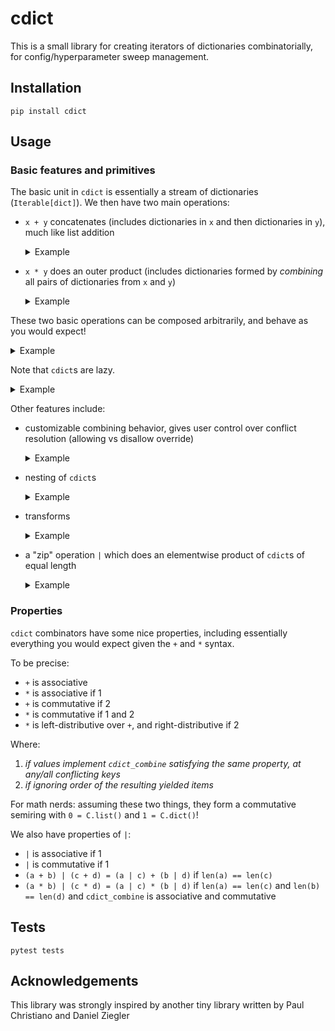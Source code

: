 # cdict

This is a small library for creating iterators of dictionaries combinatorially, for config/hyperparameter sweep management.

## Installation

`pip install cdict`

## Usage

### Basic features and primitives

The basic unit in `cdict` is essentially a stream of dictionaries (`Iterable[dict]`).  We then have two main operations:
<ul>
    <li>

`x + y` concatenates (includes dictionaries in `x` and then dictionaries in `y`), much like list addition

<details><summary>Example</summary>

```python
import cdict as C

# setup
a1 = C.dict(a=1)
assert list(a1) == [dict(a=1)]
a2 = C.dict(a=2)
assert list(a2) == [dict(a=2)]

# "add" cdicts by union-ing the set of dicts
sweep_a = a1 + a2
assert list(sweep_a) == [dict(a=1), dict(a=2)]

# equivalent way to add
sweep_a = C.sum(C.dict(a=a) for a in [1,2])
assert list(sweep_a) == [dict(a=1), dict(a=2)]

# a convenience
sweep_a = C.dict(a=C.list(1, 2))
assert list(sweep_a) == [dict(a=1), dict(a=2)]
```

</details>
</li>

<li>

`x * y` does an outer product (includes dictionaries formed by *combining* all pairs of dictionaries from `x` and `y`)

<details><summary>Example</summary>

```python
import cdict as C

# setup
sweep_a = C.dict(a=C.list(1, 2))
assert list(sweep_a) == [dict(a=1), dict(a=2)]
sweep_b = C.dict(b=C.list(1,2))
assert list(sweep_b) == [dict(b=1), dict(b=2)]

# "multiply" cdicts by combinatorially combining all possibilities
sweep_ab = sweep_a * sweep_b
assert list(sweep_ab) == [
    dict(a=1, b=1), dict(a=1, b=2),
    dict(a=2, b=1), dict(a=2, b=2),
]

# a convenience
sweep_ab = C.dict(
    a=C.list(1, 2),
    b=C.list(1, 2),
)
assert list(sweep_ab) == [
    dict(a=1, b=1), dict(a=1, b=2),
    dict(a=2, b=1), dict(a=2, b=2),
]
```

</details>
</li>

</ul>

These two basic operations can be composed arbitrarily, and behave as you would expect!

<details><summary>Example</summary>

```python
import cdict as C

sweep_a = C.dict(a=C.list(1, 2))
assert list(sweep_a) == [dict(a=1), dict(a=2)]
sweep_b = C.dict(b=C.list(1,2))
assert list(sweep_b) == [dict(b=1), dict(b=2)]

# add and multiply all you want
baseline = C.dict(a=0, b=0)
sweep_z = C.dict(z=1) + C.dict(z=2)
sweep_complex = (sweep_a + sweep_z) * sweep_b + baseline
assert list(sweep_complex) == [
    dict(a=1, b=1), dict(a=1, b=2),
    dict(a=2, b=1), dict(a=2, b=2),
    dict(z=1, b=1), dict(z=1, b=2),
    dict(z=2, b=1), dict(z=2, b=2),
    dict(a=0, b=0),
]

# equivalent, thanks to left-distributive property
sweep_complex_2 = sweep_a * sweep_b + sweep_z * sweep_b + baseline
assert list(sweep_complex_2) == list(sweep_complex)
```

</details>

Note that `cdict`s are lazy.

<details><summary>Example</summary>

```python
import cdict as C

# avoid lists if needed, for memory efficiency
sweep_lazy = C.dict(a=C.iter(range(1, 3)), b=C.iter(range(1, 3)))
it = iter(sweep_lazy)
assert next(it) == dict(a=1, b=1)
assert next(it) == dict(a=1, b=2)
assert next(it) == dict(a=2, b=1)
assert next(it) == dict(a=2, b=2)
```

</details>


Other features include:

<ul>
    <li>

customizable combining behavior, gives user control over conflict resolution (allowing vs disallow override)

<details><summary>Example</summary>

```python
import pytest
import cdict as C

# conflicting keys errors by default
a1 = C.dict(a=1)
a2 = C.dict(a=2)
with pytest.raises(ValueError):
    list(a1 * a2)

# you can use overridable to change this behavior
a1 = C.dict(a=C.overridable(1))
a2 = C.dict(a=2)
assert list(a1 * a2) == [dict(a=2)]

with pytest.raises(ValueError):
    # order matters - a2 isn't overridable
    list(a2 * a1)

# overridable is just one special case of combining conflicting keys
joinstr = C.combiner(lambda x, y: f"{x}.{y}")

s1 = C.sum(C.dict(a=a, uid=joinstr(f"a{a}")) for a in [1, 2])
s2 = C.sum(C.dict(b=b, uid=joinstr(f"b{b}")) for b in [1, 2])
assert list(s1 * s2) == [
    dict(a=1, b=1, uid="a1.b1"),
    dict(a=1, b=2, uid="a1.b2"),
    dict(a=2, b=1, uid="a2.b1"),
    dict(a=2, b=2, uid="a2.b2"),
]

# Under the hood, override and combiner work by cdict_combine lets you override that behavior!
# You can actually multiply lists of anything, as long as they implement cdict_combine.
# Here's a more explicit implementation of joinstr
class joinstr(str):
    def cdict_combine(self, other):
        return joinstr(f"{self}.{other}")

s = C.sum(joinstr(f"a{i}") for i in range(1, 3)) * C.sum(joinstr(f"b{i}") for i in range(1, 3))
assert list(s) == ["a1.b1", "a1.b2", "a2.b1", "a2.b2"]

# Yet another implementation that doesn't subclass string
# cdict_item lets you control what cdict iteration yields
class joinstr():
    def __init__(self, s: str):
        self.s = s
    def cdict_combine(self, other):
        return joinstr(f"{self.s}.{other.s}")
    def cdict_item(self):
        return self.s

s = C.sum(joinstr(f"a{i}") for i in range(1, 3)) * C.sum(joinstr(f"b{i}") for i in range(1, 3))
assert list(s) == ["a1.b1", "a1.b2", "a2.b1", "a2.b2"]

# C.defaultdict also provides a convenience for having everything be overridable
defaults = C.defaultdict(a=1, b=1)
a2 = C.dict(a=2)
assert list(defaults * a2) == [dict(a=2, b=1)]
assert list(defaults * defaults * a2) == [dict(a=2, b=1)]

with pytest.raises(ValueError):
    # defaults don't override
    list(a2 * defaults)

with pytest.raises(ValueError):
    # can't override twice
    list(defaults * a2 * a2)
```

</details>
</li>

<li>

nesting of `cdict`s

<details><summary>Example</summary>

```python
import pytest
import cdict as C

###############################################################################
# Nesting, basics
###############################################################################

# You can nest cdicts, to get lists of nested dicts.
# This is useful if you have nested configuration
sweep_nested = C.dict(
    nested_a=C.dict(a=1) + C.dict(a=2),
    nested_b=C.dict(b=1) + C.dict(b=2),
)
assert list(sweep_nested) == [
    dict(nested_a=dict(a=1), nested_b=dict(b=1)),
    dict(nested_a=dict(a=1), nested_b=dict(b=2)),
    dict(nested_a=dict(a=2), nested_b=dict(b=1)),
    dict(nested_a=dict(a=2), nested_b=dict(b=2)),
]

# Multiplying nested cdicts acts as expected
sweep_nested_2 = C.dict(
    nested_a=C.dict(a=1) + C.dict(a=2),
) * C.dict(
    nested_b=C.dict(b=1) + C.dict(b=2),
)
assert list(sweep_nested_2) == list(sweep_nested)

###############################################################################
# Nesting convenience syntax
###############################################################################

# "nested" syntax for adding
sweep_a = C.dict(a=C.list(1,2))
assert list(sweep_a) == [dict(a=1), dict(a=2)]
sweep_b = C.dict(b=C.list(1,2))
assert list(sweep_b) == [dict(b=1), dict(b=2)]

# "nested" multiply
sweep_ab = C.dict(a=C.list(1, 2), b=C.list(1, 2))
assert list(sweep_ab) == [
    dict(a=1, b=1), dict(a=1, b=2),
    dict(a=2, b=1), dict(a=2, b=2),
]

###############################################################################
# Nesting and conflicts
###############################################################################

# you can multiply within nesting (under the hood, because cdicts' items implement cdict_combine by default!)
nested_sweep = (
    C.dict(nested=C.dict(a=C.list(1, 2))) *
    C.dict(nested=C.dict(b=C.list(1, 2)))
)
assert list(nested_sweep) == [
    dict(nested=dict(a=1, b=1)),
    dict(nested=dict(a=1, b=2)),
    dict(nested=dict(a=2, b=1)),
    dict(nested=dict(a=2, b=2)),
]

# to change that behavior, use finaldict (yields normal dicts that don't implement cdict_combine)
nested_sweep_fail = (
    C.dict(nested=C.finaldict(a=C.list(1, 2))) *
    C.dict(nested=C.dict(b=C.list(1, 2)))
)
with pytest.raises(ValueError):
    list(nested_sweep_fail)

# ordering matters for declaring finality
nested_sweep_success = (
    C.dict(nested=C.dict(a=C.list(1, 2))) *
    C.dict(nested=C.finaldict(b=C.list(1, 2)))
)
assert list(nested_sweep_success) == list(nested_sweep)

# also fails with objects that don't implement cdict_combine 
nested_sweep_fail_2 = C.dict(nested=C.dict(a=1)) * C.dict(nested=C.dict(a=2))
with pytest.raises(ValueError):
    list(nested_sweep_fail_2)

# since the outer dict isn't final, separate keys is fine even with final values
nested_sweep_nonconflict = (
    C.dict(nested_a=C.finaldict(a=C.list(1, 2))) *
    C.dict(nested_b=C.finaldict(b=C.list(1, 2)))
)
assert list(nested_sweep_nonconflict) == list(sweep_nested)

```

</details>
</li>

<li>

transforms

<details><summary>Example</summary>

```python
import cdict as C

sweep_ab = C.dict(
    a=C.list(1, 2), b=C.list(1, 2),
)

# transform with map
def square_a(x):
    x['aa'] = x['a']**2
    return x

sweep_squares = sweep_ab.map(square_a)
assert list(sweep_squares) == [
    dict(a=1, aa=1, b=1),
    dict(a=1, aa=1, b=2),
    dict(a=2, aa=4, b=1),
    dict(a=2, aa=4, b=2),
]

# or filter!
sweep_squares_filtered = sweep_squares.filter(lambda d: d['aa'] != d['b'])
assert list(sweep_squares_filtered) == [
    dict(a=1, aa=1, b=2),
    dict(a=2, aa=4, b=1),
    dict(a=2, aa=4, b=2),
]

# more general transforms with apply
def add_seeds(x):
    for i in range(2):
        yield dict(aab=x['aa'] * x['b'], seed=x['a'] * 100 + x['b'] * 10 + i)

sweep_squares_filtered_seeded = sweep_squares_filtered.apply(add_seeds)
assert list(sweep_squares_filtered_seeded) == [
    dict(aab=2, seed=120), dict(aab=2, seed=121),
    dict(aab=4, seed=210), dict(aab=4, seed=211),
    dict(aab=8, seed=220), dict(aab=8, seed=221),
]
```

</details>
</li>

<li>

a "zip" operation `|` which does an elementwise product of `cdict`s of equal length


<details><summary>Example</summary>

```python
import pytest
import cdict as C

sweep_a = C.dict(a=C.list(1, 2))
assert list(sweep_a) == [dict(a=1), dict(a=2)]
sweep_b = C.dict(b=C.list(1,2))
assert list(sweep_b) == [dict(b=1), dict(b=2)]

# zipping of equal length things
diag_sweep = sweep_a | sweep_b
assert list(diag_sweep) == [
    dict(a=1, b=1), dict(a=2, b=2),
]
```

</details>
</li>

</ul>


### Properties

`cdict` combinators have some nice properties, including essentially everything you would expect given the `+` and `*` syntax.

To be precise:

- `+` is associative
- `*` is associative if 1
- `+` is commutative if 2
- `*` is commutative if 1 and 2
- `*` is left-distributive over `+`, and right-distributive if 2

Where:
1. *if values implement `cdict_combine` satisfying the same property, at any/all conflicting keys*
2. *if ignoring order of the resulting yielded items*

For math nerds: assuming these two things, they form a commutative semiring with `0 = C.list()` and `1 = C.dict()`!

We also have properties of `|`:

- `|` is associative if 1
- `|` is commutative if 1
- `(a + b) | (c + d) = (a | c) + (b | d)` if `len(a) == len(c)`
- `(a * b) | (c * d) = (a | c) * (b | d)` if `len(a) == len(c)` and `len(b) == len(d)` and `cdict_combine` is associative and commutative 

## Tests

`pytest tests`

## Acknowledgements

This library was strongly inspired by another tiny library written by Paul Christiano and Daniel Ziegler
